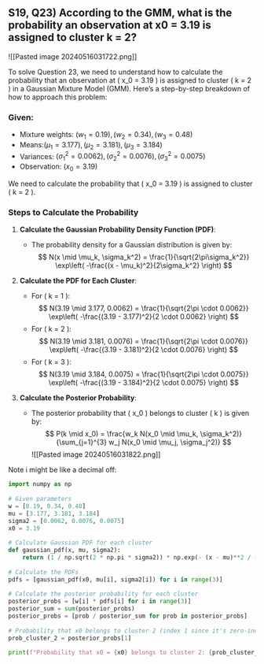 

## S19, Q23) According to the GMM, what is the probability an observation at x0 = 3.19 is assigned to cluster k = 2?

![[Pasted image 20240516031722.png]]

To solve Question 23, we need to understand how to calculate the probability that an observation at \( x_0 = 3.19 \) is assigned to cluster \( k = 2 \) in a Gaussian Mixture Model (GMM). Here’s a step-by-step breakdown of how to approach this problem:

### Given:
- Mixture weights: $( w_1 = 0.19 ), ( w_2 = 0.34 ), ( w_3 = 0.48 )$
- Means:$( \mu_1 = 3.177 ), ( \mu_2 = 3.181 ), ( \mu_3 = 3.184 )$
- Variances: $( \sigma_1^2 = 0.0062 ), ( \sigma_2^2 = 0.0076 ), ( \sigma_3^2 = 0.0075 )$
- Observation: $( x_0 = 3.19 )$

We need to calculate the probability that \( x_0 = 3.19 \) is assigned to cluster \( k = 2 \).

### Steps to Calculate the Probability

1. **Calculate the Gaussian Probability Density Function (PDF)**:
   - The probability density for a Gaussian distribution is given by:
     $$
     N(x \mid \mu_k, \sigma_k^2) = \frac{1}{\sqrt{2\pi\sigma_k^2}} \exp\left( -\frac{(x - \mu_k)^2}{2\sigma_k^2} \right)
     $$

2. **Calculate the PDF for Each Cluster**:
   - For \( k = 1 \):
     $$
     N(3.19 \mid 3.177, 0.0062) = \frac{1}{\sqrt{2\pi \cdot 0.0062}} \exp\left( -\frac{(3.19 - 3.177)^2}{2 \cdot 0.0062} \right)
     $$
   - For \( k = 2 \):
     $$
     N(3.19 \mid 3.181, 0.0076) = \frac{1}{\sqrt{2\pi \cdot 0.0076}} \exp\left( -\frac{(3.19 - 3.181)^2}{2 \cdot 0.0076} \right)
     $$
   - For \( k = 3 \):
     $$
     N(3.19 \mid 3.184, 0.0075) = \frac{1}{\sqrt{2\pi \cdot 0.0075}} \exp\left( -\frac{(3.19 - 3.184)^2}{2 \cdot 0.0075} \right)
     $$

3. **Calculate the Posterior Probability**:
   - The posterior probability that \( x_0 \) belongs to cluster \( k \) is given by:
     $$
     P(k \mid x_0) = \frac{w_k N(x_0 \mid \mu_k, \sigma_k^2)}{\sum_{j=1}^{3} w_j N(x_0 \mid \mu_j, \sigma_j^2)}
     $$
![[Pasted image 20240516031822.png]]

Note i might be like a decimal off:

```python
import numpy as np  
  
# Given parameters  
w = [0.19, 0.34, 0.48]  
mu = [3.177, 3.181, 3.184]  
sigma2 = [0.0062, 0.0076, 0.0075]  
x0 = 3.19  
  
# Calculate Gaussian PDF for each cluster  
def gaussian_pdf(x, mu, sigma2):  
    return (1 / np.sqrt(2 * np.pi * sigma2)) * np.exp(- (x - mu)**2 / (2 * sigma2))  
  
# Calculate the PDFs  
pdfs = [gaussian_pdf(x0, mu[i], sigma2[i]) for i in range(3)]  
  
# Calculate the posterior probability for each cluster  
posterior_probs = [w[i] * pdfs[i] for i in range(3)]  
posterior_sum = sum(posterior_probs)  
posterior_probs = [prob / posterior_sum for prob in posterior_probs]  
  
# Probability that x0 belongs to cluster 2 (index 1 since it's zero-indexed)  
prob_cluster_2 = posterior_probs[1]  
  
print(f"Probability that x0 = {x0} belongs to cluster 2: {prob_cluster_2:.3f}")
```


